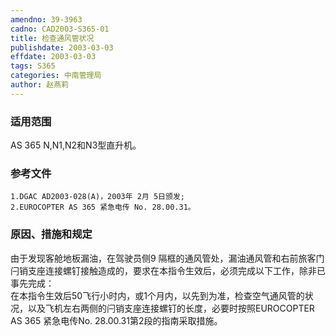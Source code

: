 ```yaml
---
amendno: 39-3963  
cadno: CAD2003-S365-01  
title: 检查通风管状况  
publishdate: 2003-03-03  
effdate: 2003-03-03  
tags: S365  
categories: 中南管理局  
author: 赵燕莉  
---
```

  
### 适用范围  
AS 365 N,N1,N2和N3型直升机。  
  
<!--more-->  
### 参考文件  
    1.DGAC AD2003-028(A)，2003年 2月 5日颁发;  
    2.EUROCOPTER AS 365 紧急电传 No. 28.00.31。  
  
### 原因、措施和规定  
由于发现客舱地板漏油，在驾驶员侧9 隔框的通风管处，漏油通风管和右前旅客门闩销支座连接螺钉接触造成的，要求在本指令生效后，必须完成以下工作，除非已事先完成：  
    在本指令生效后50飞行小时内，或1个月内，以先到为准，检查空气通风管的状况，以及飞机左右两侧的闩销支座连接螺钉的长度，必要时按照EUROCOPTER AS 365 紧急电传No. 28.00.31第2段的指南采取措施。  
